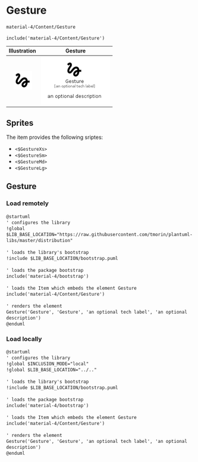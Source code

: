 # Gesture


```text
material-4/Content/Gesture
```

```text
include('material-4/Content/Gesture')
```



| Illustration | Gesture |
| :---: | :---: |
| ![illustration for Illustration](../../material-4/Content/Gesture.png) | ![illustration for Gesture](../../material-4/Content/Gesture.Local.png) |



## Sprites
The item provides the following sriptes:

- `<$GestureXs>`
- `<$GestureSm>`
- `<$GestureMd>`
- `<$GestureLg>`





## Gesture

### Load remotely
```plantuml
@startuml
' configures the library
!global $LIB_BASE_LOCATION="https://raw.githubusercontent.com/tmorin/plantuml-libs/master/distribution"

' loads the library's bootstrap
!include $LIB_BASE_LOCATION/bootstrap.puml

' loads the package bootstrap
include('material-4/bootstrap')

' loads the Item which embeds the element Gesture
include('material-4/Content/Gesture')

' renders the element
Gesture('Gesture', 'Gesture', 'an optional tech label', 'an optional description')
@enduml
```

### Load locally
```plantuml
@startuml
' configures the library
!global $INCLUSION_MODE="local"
!global $LIB_BASE_LOCATION="../.."

' loads the library's bootstrap
!include $LIB_BASE_LOCATION/bootstrap.puml

' loads the package bootstrap
include('material-4/bootstrap')

' loads the Item which embeds the element Gesture
include('material-4/Content/Gesture')

' renders the element
Gesture('Gesture', 'Gesture', 'an optional tech label', 'an optional description')
@enduml
```

